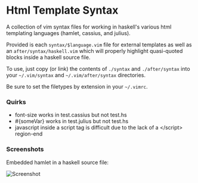 # Html Template Syntax

A collection of vim syntax files for working in haskell's various html 
templating languages (hamlet, cassius, and julius).

Provided is each `syntax/$language.vim` file for external templates as 
well as an `after/syntax/haskell.vim` which will properly highlight 
quasi-quoted blocks inside a haskell source file.

To use, just copy (or link) the contents of `./syntax` and 
`./after/syntax` into your `~/.vim/syntax` and `~/.vim/after/syntax` 
directories.

Be sure to set the filetypes by extension in your `~/.vimrc`.

### Quirks

* font-size works in test.cassius but not test.hs
* \#{someVar} works in test.julius but not test.hs
* javascript inside a script tag is difficult due to the lack of a 
  \</script> region-end

### Screenshots

Embedded hamlet in a haskell source file:

![Screenshot](http://pbrisbin.com/static/fileshare/hamlet.png)
